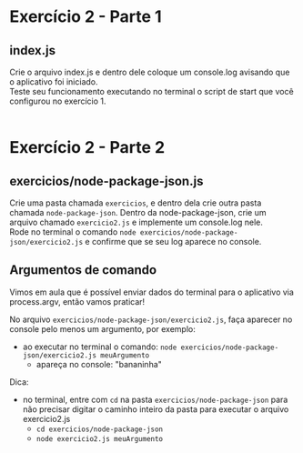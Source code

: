 # Exercício 2 - Parte 1
## index.js
Crie o arquivo index.js e dentro dele coloque um console.log avisando que o aplicativo foi iniciado. <br>
Teste seu funcionamento executando no terminal o script de start que você configurou no exercício 1.
<br><br>
# Exercício 2 - Parte 2

## exercicios/node-package-json.js
Crie uma pasta chamada ```exercicios```, e dentro dela crie outra pasta chamada ```node-package-json```. Dentro da node-package-json, crie um arquivo chamado ```exercicio2.js``` e implemente um console.log nele.<br>
Rode no terminal o comando ```node exercicios/node-package-json/exercicio2.js``` e confirme que se seu log aparece no console.

## Argumentos de comando
Vimos em aula que é possível enviar dados do terminal para o aplicativo via process.argv, então vamos praticar!

No arquivo ```exercicios/node-package-json/exercicio2.js```, faça aparecer no console pelo menos um argumento, por exemplo:
- ao executar no terminal o comando: ```node exercicios/node-package-json/exercicio2.js meuArgumento```
    - apareça no console: "bananinha"

Dica:
- no terminal, entre com ```cd``` na pasta ```exercicios/node-package-json``` para não precisar digitar o caminho inteiro da pasta para executar o arquivo exercicio2.js
    - ```cd exercicios/node-package-json```
    - ```node exercicio2.js meuArgumento```
